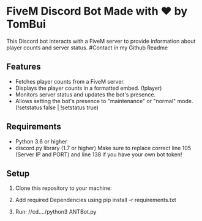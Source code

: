 
# FiveM Discord Bot Made with ❤️ by TomBui


This Discord bot interacts with a FiveM server to provide information about player counts and server status.
#Contact in my Github Readme
## Features

- Fetches player counts from a FiveM server.
- Displays the player counts in a formatted embed. (!player)
- Monitors server status and updates the bot's presence.
- Allows setting the bot's presence to "maintenance" or "normal" mode. (!setstatus false | !setstatus true)

## Requirements

- Python 3.6 or higher
- discord.py library (1.7 or higher)
Make sure to replace correct line 105 (Server IP and PORT) and line 138 if you have your own bot token!
## Setup

1. Clone this repository to your machine:

2. Add required Dependencies using pip install -r requirements.txt
3. Run: //cd..../python3 ANTBot.py
 






   
